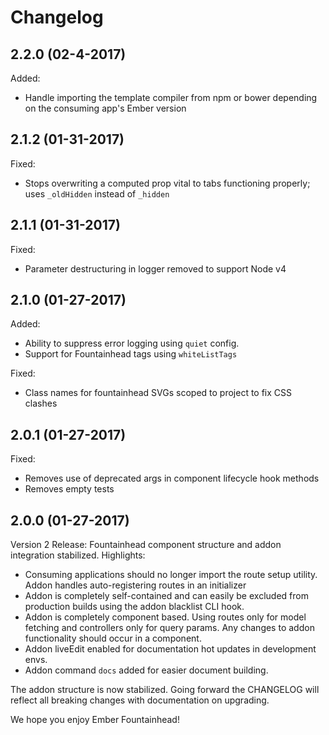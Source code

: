 # Changelog

## 2.2.0 (02-4-2017)
Added:
- Handle importing the template compiler from npm or bower depending on the
  consuming app's Ember version

## 2.1.2 (01-31-2017)
Fixed:
- Stops overwriting a computed prop vital to tabs functioning properly; uses `_oldHidden` instead of `_hidden`

## 2.1.1 (01-31-2017)
Fixed:
- Parameter destructuring in logger removed to support Node v4

## 2.1.0 (01-27-2017)
Added:
- Ability to suppress error logging using `quiet` config.
- Support for Fountainhead tags using `whiteListTags`

Fixed:
- Class names for fountainhead SVGs scoped to project to fix CSS clashes

## 2.0.1 (01-27-2017)
Fixed:
- Removes use of deprecated args in component lifecycle hook methods
- Removes empty tests

## 2.0.0 (01-27-2017)
Version 2 Release: Fountainhead component structure and addon integration stabilized.
Highlights:

- Consuming applications should no longer import the route setup utility. Addon
  handles auto-registering routes in an initializer
- Addon is completely self-contained and can easily be excluded from production
  builds using the addon blacklist CLI hook.
- Addon is completely component based. Using routes only for model fetching and
  controllers only for query params. Any changes to addon functionality should
  occur in a component.
- Addon liveEdit enabled for documentation hot updates in development envs.
- Addon command `docs` added for easier document building.

The addon structure is now stabilized. Going forward the CHANGELOG will reflect
all breaking changes with documentation on upgrading.

We hope you enjoy Ember Fountainhead!
